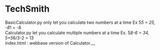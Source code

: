 # TechSmith

BasicCalculator.py only let you calculate two numbers at a time Ex 5*5 = 25, -8*1 = -8\
Calculator.py let you calculate multiple numbers at a time Ex. 5*8-6 = 34, 5+5*6/3-2 = 13\
index.html : webbase version of Calculator.__
